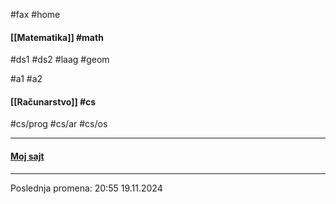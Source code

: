 #fax #home
$\:$

#### [[Matematika]] #math
#ds1 #ds2 #laag #geom 

#a1 #a2
$\:$
#### [[Računarstvo]] #cs
#cs/prog #cs/ar #cs/os
$\:$

---
#### [Moj sajt](https://ximinary.github.io/web/)

---
Poslednja promena: 20:55 19.11.2024
